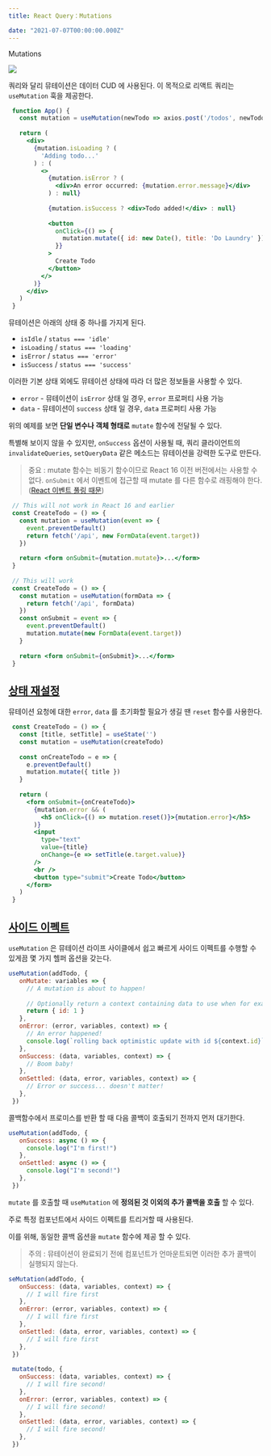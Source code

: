 ```yaml
---
title: React Query：Mutations

date: "2021-07-07T00:00:00.000Z"
---
```


Mutations

<!-- more -->

![](https://github.com/tannerlinsley/react-query/raw/master/media/repo-dark.png)

쿼리와 달리 뮤테이션은 데이터 CUD 에 사용된다. 이 목적으로 리액트 쿼리는 `useMutation` 훅을 제공한다.

```jsx
 function App() {
   const mutation = useMutation(newTodo => axios.post('/todos', newTodo))
 
   return (
     <div>
       {mutation.isLoading ? (
         'Adding todo...'
       ) : (
         <>
           {mutation.isError ? (
             <div>An error occurred: {mutation.error.message}</div>
           ) : null}
 
           {mutation.isSuccess ? <div>Todo added!</div> : null}
 
           <button
             onClick={() => {
               mutation.mutate({ id: new Date(), title: 'Do Laundry' })
             }}
           >
             Create Todo
           </button>
         </>
       )}
     </div>
   )
 }
```

뮤테이션은 아래의 상태 중 하나를 가지게 된다.

- `isIdle` / `status === 'idle'`
- `isLoading` / `status === 'loading'`
- `isError` / `status === 'error'`
- `isSuccess` / `status === 'success'`

이러한 기본 상태 외에도 뮤테이션 상태에 따라 더 많은 정보들을 사용할 수 있다.

- `error` - 뮤테이션이 `isError` 상태 일 경우, `error` 프로퍼티 사용 가능
- `data` - 뮤테이션이 `success` 상태 일 경우, `data` 프로퍼티 사용 가능

위의 예제를 보면 **단일 변수나 객체 형태로** `mutate` 함수에 전달될 수 있다.

특별해 보이지 않을 수 있지만, `onSuccess` 옵션이 사용될 때, 쿼리 클라이언트의 `invalidateQueries`, `setQueryData` 같은 메소드는 뮤테이션을 강력한 도구로 만든다.

> 중요 : mutate 함수는 비동기 함수이므로 React 16 이전 버전에서는 사용할 수 없다. `onSubmit` 에서 이벤트에 접근할 때 mutate 를 다른 함수로 래핑해야 한다. ([React 이벤트 풀링 때문](https://reactjs.org/docs/legacy-event-pooling.html))

```jsx
 // This will not work in React 16 and earlier
 const CreateTodo = () => {
   const mutation = useMutation(event => {
     event.preventDefault()
     return fetch('/api', new FormData(event.target))
   })
 
   return <form onSubmit={mutation.mutate}>...</form>
 }
 
 // This will work
 const CreateTodo = () => {
   const mutation = useMutation(formData => {
     return fetch('/api', formData)
   })
   const onSubmit = event => {
     event.preventDefault()
     mutation.mutate(new FormData(event.target))
   }
 
   return <form onSubmit={onSubmit}>...</form>
 }
```

## [상태 재설정](https://react-query.tanstack.com/guides/mutations#resetting-mutation-state)

뮤테이션 요청에 대한 `error`, `data` 를 초기화할 필요가 생길 땐 `reset` 함수를 사용한다.

```jsx
 const CreateTodo = () => {
   const [title, setTitle] = useState('')
   const mutation = useMutation(createTodo)
 
   const onCreateTodo = e => {
     e.preventDefault()
     mutation.mutate({ title })
   }
 
   return (
     <form onSubmit={onCreateTodo}>
       {mutation.error && (
         <h5 onClick={() => mutation.reset()}>{mutation.error}</h5>
       )}
       <input
         type="text"
         value={title}
         onChange={e => setTitle(e.target.value)}
       />
       <br />
       <button type="submit">Create Todo</button>
     </form>
   )
 }
```

## [사이드 이펙트](https://react-query.tanstack.com/guides/mutations#mutation-side-effects)

`useMutation` 은 뮤테이션 라이프 사이클에서 쉽고 빠르게 사이드 이펙트를 수행할 수 있게끔 몇 가지 헬퍼 옵션을 갖는다.

```jsx
useMutation(addTodo, {
   onMutate: variables => {
     // A mutation is about to happen!
 
     // Optionally return a context containing data to use when for example rolling back
     return { id: 1 }
   },
   onError: (error, variables, context) => {
     // An error happened!
     console.log(`rolling back optimistic update with id ${context.id}`)
   },
   onSuccess: (data, variables, context) => {
     // Boom baby!
   },
   onSettled: (data, error, variables, context) => {
     // Error or success... doesn't matter!
   },
 })
```

콜백함수에서 프로미스를 반환 할 때 다음 콜백이 호출되기 전까지 먼저 대기한다.

```jsx
useMutation(addTodo, {
   onSuccess: async () => {
     console.log("I'm first!")
   },
   onSettled: async () => {
     console.log("I'm second!")
   },
 })
```

`mutate` 를 호출할 때 `useMutation` 에 **정의된 것 이외의 추가 콜백을 호출** 할 수 있다.

주로 특정 컴포넌트에서 사이드 이펙트를 트리거할 때 사용된다.

이를 위해, 동일한 콜백 옵션을 `mutate` 함수에 제공 할 수 있다.

> 주의 : 뮤테이션이 완료되기 전에 컴포넌트가 언마운트되면 이러한 추가 콜백이 실행되지 않는다.

```jsx
seMutation(addTodo, {
   onSuccess: (data, variables, context) => {
     // I will fire first
   },
   onError: (error, variables, context) => {
     // I will fire first
   },
   onSettled: (data, error, variables, context) => {
     // I will fire first
   },
 })
 
 mutate(todo, {
   onSuccess: (data, variables, context) => {
     // I will fire second!
   },
   onError: (error, variables, context) => {
     // I will fire second!
   },
   onSettled: (data, error, variables, context) => {
     // I will fire second!
   },
 })
```
